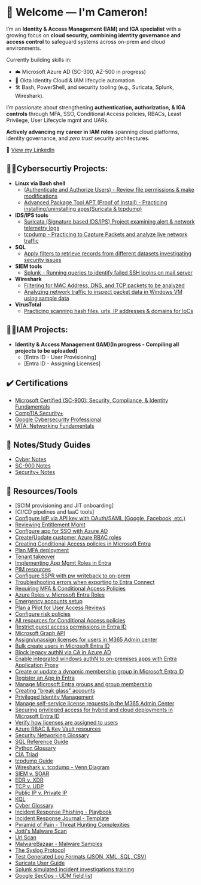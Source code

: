 <h1> 👋 Welcome — I'm Cameron! </h1>

I’m an **Identity & Access Management (IAM) and IGA specialist** with a growing focus on **cloud security, combining identity governance and access control** to safeguard systems across on-prem and cloud environments.

Currently building skills in:
- ☁️ Microsoft Azure AD (SC-300, AZ-500 in progress)
- 🔐 Okta Identity Cloud & IAM lifecycle automation
- 🛠️ Bash, PowerShell, and security tooling (e.g., Suricata, Splunk, Wireshark).

I’m passionate about strengthening **authentication, authorization, & IGA controls** through MFA, SSO, Conditional Access policies, RBACs, Least Privilege, User Lifecycle mgmt and UARs.  

**Actively advancing my career in IAM roles** spanning cloud platforms, identity governance, and *zero trust* security architectures.

🔗 [View my LinkedIn](https://linkedin.com/in/cam-malone) 


<h2>👨‍💻Cybersecurtiy Projects:</h2>

- <b>Linux via Bash shell</b>
  - [(Authenticate and Authorize Users) - Review file permissions & make modifications](https://github.com/cammalone/ProjectDB/blob/main/File%20Permissions.pdf)
  - [Advanced Package Tool APT (Proof of Install) -  Practicing installing/uninstalling apps(Suricata & tcpdump)](https://github.com/cammalone/ProjectDB/blob/main/Screenshots%20from%20Labs.pdf)
- <b>IDS/IPS tools</b>
  - [Suricata (Signature based IDS/IPS) Project examining alert & network telemetry logs](https://github.com/cammalone/ProjectDB/blob/main/Suricata%20Log%20Practice.pdf)
  - [tcpdump - Practicing to Capture Packets and analyze live network traffic](https://github.com/cammalone/ProjectDB/blob/main/tcpdump%20capturing%20packets.pdf)
- <b>SQL</b>
  - [Apply filters to retrieve records from different datasets investigating security issues](https://github.com/cammalone/ProjectDB/blob/main/Apply%20filters%20to%20SQL%20queries.pdf)
- <b>SIEM tools</b>
  - [Splunk - Running queries to identify failed SSH logins on mail server](https://github.com/cammalone/ProjectDB/blob/main/Querying%20in%20Splunk%20SIEM%20Tool.pdf)
- <b>Wireshark</b>
  - [Filtering for MAC Address, DNS, and TCP packets to be analyzed](https://github.com/cammalone/ProjectDB/blob/main/Filtering%20DNS%2C%20MAC%2C%20TCP%20pcap.pdf)
  - [Analyzing network traffic to inspect packet data in Windows VM using sample data](https://github.com/cammalone/ProjectDB/blob/main/Analyzing%20packets%20using%20Wireshark.pdf)
- <b>VirusTotal</b>
    - [Practicing scanning hash files, urls, IP addresses & domains for IoCs](https://github.com/cammalone/ProjectDB/blob/main/Scanning%20Hashes.pdf)
    
<h2>👨‍💻IAM Projects:</h2>

- <b>Identity & Access Management (IAM)(In progress - Compiling all projects to be uploaded)</b>
  - [Entra ID - User Provisioning]
  - [Entra ID - Assigning Licenses]


<h2> ✔️ Certifications</h2>

  - [Microsoft Certified (SC-900): Security, Compliance, & Identity Fundamentals](https://learn.microsoft.com/en-us/users/cameronmalone-9362/credentials/61007c2fafd2676a?ref=https%3A%2F%2Fwww.linkedin.com%2F)
  - [CompTIA Security+](https://www.credly.com/badges/2b696683-5b5e-4301-8ff8-65944343a7f1/linked_in_profile)
  - [Google Cybersecurity Professional](https://www.coursera.org/account/accomplishments/specialization/5DOGGDCNBON0)
  - [MTA: Networking Fundamentals](https://www.credly.com/badges/8c999ea6-77af-4bfa-a5f2-d01da5ccd609/linked_in_profile)


<h2>📝 Notes/Study Guides</h2>
  
  - [Cyber Notes](https://github.com/cammalone/NotesStudyGuides/blob/main/Cy%20Cert%20Notes.pdf)
  - [SC-900 Notes](https://github.com/cammalone/NotesStudyGuides/blob/main/SC%20900%20Notes.pdf)
  - [Security+ Notes](https://github.com/cammalone/NotesStudyGuides/blob/main/SECURITY%2B%20Notes.pdf)

<h2>🧰 Resources/Tools </h2>

  - [SCIM provisioning and JIT onboarding]
  - [CI/CD pipelines and IaaC tools]
  - [Configure IdP via API key with OAuth/SAML (Google, Facebook, etc.)](https://learn.microsoft.com/en-us/training/modules/implement-manage-external-identities/13-configure-identity-providers)
  - [Reviewing Entitlement Mgmt](https://learn.microsoft.com/en-us/training/modules/plan-implement-entitlement-management/8-review-per-user-entitlements)
  - [Configure app for SSO with Azure AD](https://learn.microsoft.com/en-us/entra/identity/saas-apps/github-enterprise-cloud-enterprise-account-tutorial)
  - [Create/Update customer Azure RBAC roles](https://learn.microsoft.com/en-us/azure/role-based-access-control/custom-roles)
  - [Creating Conditional Access policies in Microsoft Entra](https://learn.microsoft.com/en-us/entra/identity/conditional-access/overview)
  - [Plan MFA deployment](https://learn.microsoft.com/en-us/entra/identity/authentication/howto-mfa-getstarted#enforcing-registration)
  - [Tenant takeover](https://docs.microsoft.com/en-us/azure/active-directory/enterprise-users/domains-admin-takeover)
  - [Implementing App Mgmt Roles in Entra](https://learn.microsoft.com/en-us/training/modules/plan-design-integration-of-enterprise-apps-for-sso/5-design-implement-app-management-roles)
  - [PIM resources](https://learn.microsoft.com/en-us/training/modules/plan-implement-privileged-access/2-define-strategy-for-administrative-users)
  - [Configure SSPR with pw writeback to on-prem](https://www.youtube.com/watch?v=rA8TvhNcCvQ)
  - [Troubleshooting errors when exporting to Entra Connect](https://learn.microsoft.com/en-us/training/modules/implement-manage-hybrid-identity/7-trouble-shoot-synchronization-errors)
  - [Requiring MFA & Conditional Access Policies](https://learn.microsoft.com/en-us/entra/identity/conditional-access/policy-all-users-mfa-strength)
  - [Azure Roles v. Microsoft Entra Roles](https://learn.microsoft.com/en-us/azure/role-based-access-control/rbac-and-directory-admin-roles)
  - [Emergency accounts setup](https://learn.microsoft.com/en-us/training/modules/plan-implement-privileged-access/9-create-manage-emergency-access-accounts)
  - [Plan a Pilot for User Access Reviews](https://learn.microsoft.com/en-us/training/modules/plan-implement-manage-access-review/2-plan-for-access-reviews)
  - [Configure risk policies](https://learn.microsoft.com/en-us/entra/id-protection/howto-identity-protection-configure-risk-policies)
  - [All resources for Conditional Access policies](https://learn.microsoft.com/en-us/training/modules/plan-implement-administer-conditional-access/13-summary-resources)
  - [Restrict guest access permissions in Entra ID](https://learn.microsoft.com/en-us/entra/identity/users/users-restrict-guest-permissions)
  - [Microsoft Graph API](https://developer.microsoft.com/en-us/graph)
  - [Assign/unassign licenses for users in M365 Admin center](https://learn.microsoft.com/en-us/microsoft-365/admin/manage/assign-licenses-to-users?view=o365-worldwide)
  - [Bulk create users in Microsoft Entra ID](https://learn.microsoft.com/en-us/entra/identity/users/users-bulk-add)
  - [Block legacy authN via CA in Azure AD](https://learn.microsoft.com/en-us/entra/identity/conditional-access/policy-block-legacy-authentication)
  - [Enable integrated windows authN to on-premises apps with Entra Application Proxy](https://mslearn.cloudguides.com/guides/Provide%20secure%20remote%20access%20to%20on-premises%20applications%20with%20Azure%20AD%20Application%20Proxy)
  - [Create or update a dynamic membership group in Microsoft Entra ID](https://learn.microsoft.com/en-us/entra/identity/users/groups-create-rule)
  - [Register an App in Entra](https://learn.microsoft.com/en-us/training/modules/implement-app-registration/4-register-application)
  - [Manage Microsoft Entra groups and group membership](https://learn.microsoft.com/en-us/entra/fundamentals/how-to-manage-groups)
  - [Creating "break glass" accounts](https://learn.microsoft.com/en-us/entra/identity/role-based-access-control/security-emergency-access)
  - [Privileged Identity Management](https://learn.microsoft.com/en-us/entra/id-governance/privileged-identity-management/)
  - [Manage self-service license requests in the M365 Admin Center](https://learn.microsoft.com/en-us/microsoft-365/commerce/licenses/manage-license-requests?view=o365-worldwide)
  - [Securing privileged access for hybrid and cloud deployments in Microsoft Entra ID](https://learn.microsoft.com/en-us/entra/identity/role-based-access-control/security-planning)
  - [Verify how licenses are assigned to users](https://learn.microsoft.com/en-us/entra/identity/users/licensing-group-advanced)
  - [Azure RBAC & Key Vault resources](https://learn.microsoft.com/en-us/training/modules/implement-access-management-for-azure-resources/11-summary-resources)
  - [Security Networking Glossary](https://github.com/cammalone/CyberGlossary/blob/main/Security%20Networking%20Glossary.pdf)
  - [SQL Reference Guide](https://github.com/cammalone/SQLRefGuide/blob/main/SQL%20Reference%20Guide.pdf)
  - [Python Glossary](https://github.com/cammalone/ResourceRepo/blob/main/Python%20Glossary.pdf)
  - [CIA Triad](https://www.geeksforgeeks.org/computer-networks/the-cia-triad-in-cryptography/)
  - [tcpdump Guide](https://github.com/cammalone/ResourceRepo/blob/main/OS%20Hardening%20-%20tcpdump%20explanation.pdf)
  - [Wireshark v. tcpdump - Venn Diagram](https://github.com/cammalone/ResourceRepo/blob/main/Wireshark%20v.%20tcpdump.pdf)
  - [SIEM v. SOAR](https://www.logpoint.com/wp-content/uploads/2022/01/siemsoar-800x330.png)
  - [EDR v. XDR](https://github.com/cammalone/Resource/blob/main/XDR%20v%20EDR%20Comparison%20Chart.png)
  - [TCP v. UDP](https://medium.com/javarevisited/stop-confusing-tcp-and-udp-heres-the-ultimate-cheat-sheet-baa5e49d7188)
  - [Public IP v. Private IP](https://www.geeksforgeeks.org/computer-networks/difference-between-private-and-public-ip-addresses/)
  - [KQL](https://learn.microsoft.com/en-us/kusto/query/?view=microsoft-fabric)
  - [Cyber Glossary](https://github.com/cammalone/ResourceRepo/blob/main/Cyber%20Term%20Glossary.pdf)
  - [Incident Response Phishing - Playbook](https://github.com/cammalone/ResourceRepo/blob/main/Phishing-incident-response-playbook.pdf)
  - [Incident Response Journal - Template](https://github.com/cammalone/ResourceRepo/blob/main/Incident%20Handlers%20Journal%20-%20Template.pdf)
  - [Pyramid of Pain - Threat Hunting Complexities](https://github.com/cammalone/ResourceRepo/blob/main/Pyramid%20of%20pain.pdf)
  - [Jotti's Malware Scan](https://virusscan.jotti.org/)
  - [Url Scan](https://urlscan.io/)
  - [MalwareBazaar - Malware Samples](https://bazaar.abuse.ch/browse/)
  - [The Syslog Protocol](https://www.rfc-editor.org/rfc/rfc5424)
  - [Test Generated Log Formats (JSON, XML, SQL, CSV)](https://generatedata.com/)
  - [Suricata User Guide](https://docs.suricata.io/en/latest/index.html)
  - [Splunk simulated incident investigations training](https://bots.splunk.com/login?redirect=/)
  - [Google SecOps - UDM field list](https://cloud.google.com/chronicle/docs/reference/udm-field-list)


